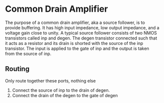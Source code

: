 # Common Drain Amplifier
The purpose of a common drain amplifier, aka a source follower, is to provide buffering. It has high input impedance, low output impedance, and a voltage gain close to unity.
A typical source follower consists of two NMOS transistors called inp and degen. The degen transistor connected such that it acts as a resistor and its drain is shorted with the source of the inp transistor. The input is applied to the gate of inp and the output is taken from the source of inp. 

## Routing 
Only route together these ports, nothing else
1. Connect the source of inp to the drain of degen. 
2. Connect the drain of the degen to the gate of degen



